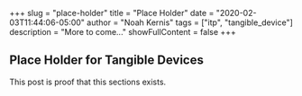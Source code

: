 +++
slug = "place-holder"
title = "Place Holder"
date = "2020-02-03T11:44:06-05:00"
author = "Noah Kernis"
tags = ["itp", "tangible_device"]
description = "More to come..."
showFullContent = false
+++

## Place Holder for Tangible Devices

This post is proof that this sections exists.